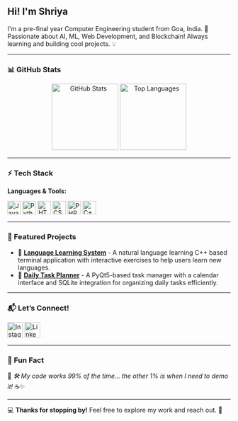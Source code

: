 <h2 align="left">Hi! I'm Shriya</h2>

<p align="left">
I'm a pre-final year Computer Engineering student from Goa, India. 🚀  
Passionate about AI, ML, Web Development, and Blockchain!  
Always learning and building cool projects. 💡
</p>

---

### **📊 GitHub Stats**
<div align="center">
  <img src="https://github-readme-stats.vercel.app/api?username=shriya-kamat&show_icons=true&count_private=true&theme=dracula&hide_border=false&cache_seconds=1800" height="150" alt="GitHub Stats" />
  <img src="https://github-readme-stats.vercel.app/api/top-langs?username=shriya-kamat&layout=compact&langs_count=6&theme=dracula&hide_border=false&cache_seconds=1800" height="150" alt="Top Languages" />
</div>

---

### **⚡ Tech Stack**
<div align="left">
  <p><b>Languages & Tools:</b></p>
  <img src="https://cdn.jsdelivr.net/gh/devicons/devicon/icons/javascript/javascript-original.svg" height="30" alt="JavaScript" title="JavaScript" />
  <img src="https://cdn.jsdelivr.net/gh/devicons/devicon/icons/python/python-original.svg" height="30" alt="Python" title="Python" />
  <img src="https://cdn.jsdelivr.net/gh/devicons/devicon/icons/html5/html5-original.svg" height="30" alt="HTML5" title="HTML5" />
  <img src="https://cdn.jsdelivr.net/gh/devicons/devicon/icons/css3/css3-original.svg" height="30" alt="CSS3" title="CSS3" />
  <img src="https://cdn.jsdelivr.net/gh/devicons/devicon/icons/php/php-original.svg" height="30" alt="PHP" title="PHP" />
  <img src="https://cdn.jsdelivr.net/gh/devicons/devicon/icons/cplusplus/cplusplus-original.svg" height="30" alt="C++" title="C++" />
</div>

---

### **🚀 Featured Projects**
- 🔗 [**Language Learning System**](#) - A natural language learning C++ based terminal application with interactive exercises to help users learn new languages.
- 🔗 [**Daily Task Planner**](#) - A PyQt5-based task manager with a calendar interface and SQLite integration for organizing daily tasks efficiently.
  
---

### **📬 Let’s Connect!**
<div align="left">
  <a href="https://instagram.com/theweirdvoice_" target="_blank"><img src="https://img.shields.io/static/v1?message=Instagram&logo=instagram&label=&color=E4405F&logoColor=white&labelColor=&style=for-the-badge" height="35" alt="Instagram" /></a>
  <a href="https://www.linkedin.com/in/shriya-kamat" target="_blank"><img src="https://img.shields.io/static/v1?message=LinkedIn&logo=linkedin&label=&color=0077B5&logoColor=white&labelColor=&style=for-the-badge" height="35" alt="LinkedIn" /></a>
</div>

---

### **🎉 Fun Fact**
🌿 *🛠️ My code works 99% of the time… the other 1% is when I need to demo it!* ☕✨

---

💻 **Thanks for stopping by!** Feel free to explore my work and reach out. 🚀
